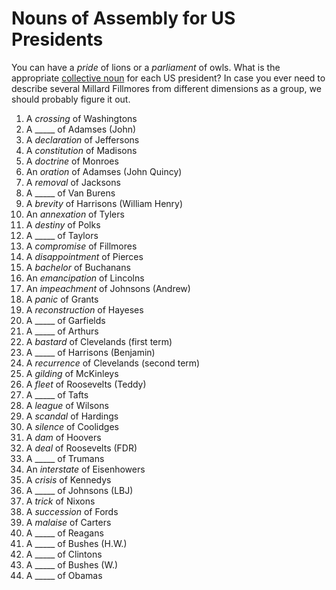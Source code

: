 # Nouns of Assembly for US Presidents

You can have a *pride* of lions or a *parliament* of owls. What is the appropriate [collective noun](http://en.wikipedia.org/wiki/Collective_noun) for each US president? In case you ever need to describe several Millard Fillmores from different dimensions as a group, we should probably figure it out.

1. A *crossing* of Washingtons
2. A _____ of Adamses (John)  
3. A *declaration* of Jeffersons  
4. A *constitution* of Madisons  
5. A *doctrine* of Monroes  
6. An *oration* of Adamses (John Quincy)  
7. A *removal* of Jacksons  
8. A _____ of Van Burens  
9. A *brevity* of Harrisons (William Henry)  
10. An *annexation* of Tylers  
11. A *destiny* of Polks  
12. A _____ of Taylors  
13. A *compromise* of Fillmores  
14. A *disappointment* of Pierces  
15. A *bachelor* of Buchanans  
16. An *emancipation* of Lincolns  
17. An *impeachment* of Johnsons (Andrew)  
18. A *panic* of Grants  
19. A *reconstruction* of Hayeses  
20. A _____ of Garfields  
21. A _____ of Arthurs  
22. A *bastard* of Clevelands (first term)  
23. A _____ of Harrisons (Benjamin)  
24. A *recurrence* of Clevelands (second term)  
25. A *gilding* of McKinleys  
26. A *fleet* of Roosevelts (Teddy)  
27. A _____ of Tafts  
28. A *league* of Wilsons  
29. A *scandal* of Hardings  
30. A *silence* of Coolidges  
31. A *dam* of Hoovers  
32. A *deal* of Roosevelts (FDR)  
33. A _____ of Trumans  
34. An *interstate* of Eisenhowers  
35. A *crisis* of Kennedys  
36. A _____ of Johnsons (LBJ)  
37. A *trick* of Nixons  
38. A *succession* of Fords  
39. A *malaise* of Carters  
40. A _____ of Reagans  
41. A _____ of Bushes (H.W.)  
42. A _____ of Clintons  
43. A _____ of Bushes (W.)  
44. A _____ of Obamas  
